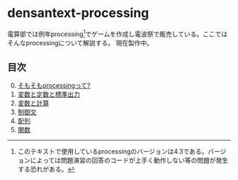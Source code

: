 # densantext-processing
電算部では例年processing[^1]でゲームを作成し電波祭で販売している。ここではそんなprocessingについて解説する。
現在製作中。

## 目次
0. [そもそもprocessingって?](Chapter0.md)
1. [変数と定数と標準出力](Chapter1.md)
2. [変数と計算](Chapter2.md)
3. [制御文](Chapter3.md)
4. [配列](Chapter4.md)
5. [関数](Chapter5.md)

[^1]: このテキストで使用しているprocessingのバージョンは4.3である。バージョンによっては問題演習の回答のコードが上手く動作しない等の問題が発生する恐れがある。
